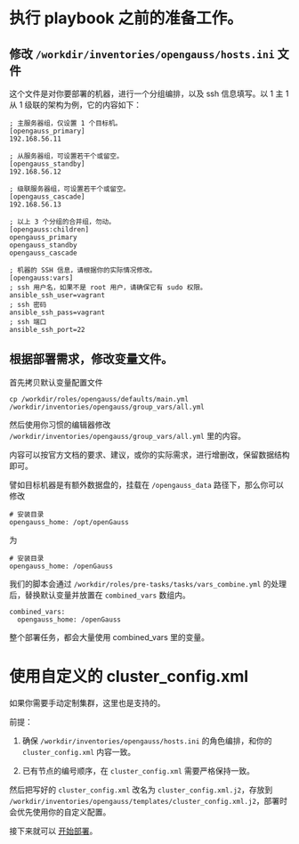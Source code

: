 # 执行 playbook 之前的准备工作。

## 修改 `/workdir/inventories/opengauss/hosts.ini` 文件

这个文件是对你要部署的机器，进行一个分组编排，以及 ssh 信息填写。以 1 主 1 从 1 级联的架构为例，它的内容如下：

```
; 主服务器组，仅设置 1 个目标机。
[opengauss_primary]
192.168.56.11

; 从服务器组，可设置若干个或留空。
[opengauss_standby]
192.168.56.12

; 级联服务器组，可设置若干个或留空。
[opengauss_cascade]
192.168.56.13

; 以上 3 个分组的合并组，勿动。
[opengauss:children]
opengauss_primary
opengauss_standby
opengauss_cascade

; 机器的 SSH 信息，请根据你的实际情况修改。
[opengauss:vars]
; ssh 用户名，如果不是 root 用户，请确保它有 sudo 权限。
ansible_ssh_user=vagrant
; ssh 密码
ansible_ssh_pass=vagrant
; ssh 端口
ansible_ssh_port=22
```

## 根据部署需求，修改变量文件。

首先拷贝默认变量配置文件

```
cp /workdir/roles/opengauss/defaults/main.yml /workdir/inventories/opengauss/group_vars/all.yml
```

然后使用你习惯的编辑器修改 `/workdir/inventories/opengauss/group_vars/all.yml` 里的内容。

内容可以按官方文档的要求、建议，或你的实际需求，进行增删改，保留数据结构即可。

譬如目标机器是有额外数据盘的，挂载在 `/opengauss_data` 路径下，那么你可以修改

```
# 安装目录
opengauss_home: /opt/openGauss
```

为

```
# 安装目录
opengauss_home: /openGauss
```

我们的脚本会通过 `/workdir/roles/pre-tasks/tasks/vars_combine.yml` 的处理后，替换默认变量并放置在 `combined_vars` 数组内。

```
combined_vars:
  opengauss_home: /openGauss
```

整个部署任务，都会大量使用 combined_vars 里的变量。

# 使用自定义的 cluster_config.xml

如果你需要手动定制集群，这里也是支持的。

前提：

  1. 确保 `/workdir/inventories/opengauss/hosts.ini` 的角色编排，和你的 `cluster_config.xml` 内容一致。

  2. 已有节点的编号顺序，在 `cluster_config.xml` 需要严格保持一致。

然后把写好的 `cluster_config.xml` 改名为 `cluster_config.xml.j2`，存放到 `/workdir/inventories/opengauss/templates/cluster_config.xml.j2`，部署时会优先使用你的自定义配置。

接下来就可以 [开始部署](03-deploy.md)。